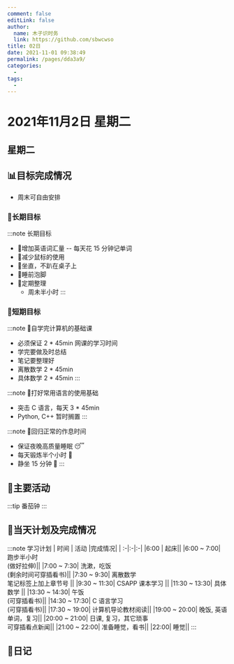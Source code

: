 ```yaml
---
comment: false
editLink: false
author: 
  name: 木子识时务
  link: https://github.com/sbwcwso
title: 02日
date: 2021-11-01 09:38:49
permalink: /pages/dda3a9/
categories: 
  - 
tags: 
  - 
---
```


# 2021年11月2日 星期二

## 星期二

## 📊目标完成情况

* 周末可自由安排

### 🐺长期目标

:::note 长期目标
* 🚢增加英语词汇量 -- 每天花 15 分钟记单词
* 🚢减少鼠标的使用
* 🚢坐直，不趴在桌子上
* 🚢睡前泡脚
* 🚢定期整理
  * 周未半小时
:::

### 🐆短期目标

:::note 🚗自学完计算机的基础课
* 必须保证 2 * 45min 网课的学习时间
* 学完要做及时总结
* 笔记要整理好
* 离散数学 2 * 45min
* 具体数学 2 * 45min
:::

:::note 🚗打好常用语言的使用基础
* 突击 C 语言，每天 3 * 45min
* Python, C++ 暂时搁置
:::

:::note 🚗回归正常的作息时间
* 保证夜晚高质量睡眠 😴
* 每天锻炼半个小时 🏃
* 静坐 15 分钟 🙏
:::

## 🏃主要活动

:::tip 番茄钟
:::

## 📓当天计划及完成情况

:::note 学习计划
| 时间 | 活动 |完成情况|
| :-|:-|:-|
|6:00 | 起床|️|
|6:00 ~ 7:00| 跑步半小时<br>(做好拉伸)||
|7:00 ~ 7:30| 洗漱，吃饭<br>(剩余时间可穿插看书)||
|7:30 ~ 9:30| 离散数学<br>笔记标签上加上章节号 ||
|9:30 ~ 11:30| CSAPP 课本学习 ||
|11:30 ~ 13:30| 具体数学 ||
|13:30 ~ 14:30| 午饭<br>(可穿插看书)||
|14:30 ~ 17:30| C 语言学习<br>(可穿插看书)||
|17:30 ~ 19:00| 计算机导论教材阅读||
|19:00 ~ 20:00| 晚饭, 英语单词，复习||
|20:00 ~ 21:00| 日课, 复习，其它琐事<br>可穿插看点新闻||
|21:00 ~ 22:00| 准备睡觉，看书||
|22:00| 睡觉||
:::

## 🤔日记
